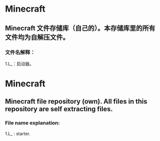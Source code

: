 # Minecraft
## Minecraft 文件存储库（自己的）。本存储库里的所有文件均为自解压文件。
### 文件名解释：
  1.L_：启动器。























# Minecraft
## Minecraft file repository (own). All files in this repository are self extracting files.
### File name explanation:
  1.L_ : starter.
